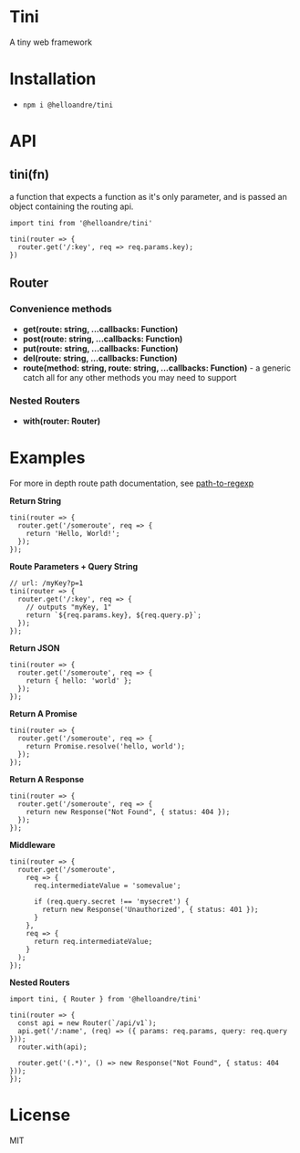 # Tini

A tiny web framework

# Installation

- `npm i @helloandre/tini`

# API

## tini(fn)

a function that expects a function as it's only parameter, and is passed an object containing the routing api.

```
import tini from '@helloandre/tini'

tini(router => {
  router.get('/:key', req => req.params.key);
})
```

## Router

### Convenience methods

- **get(route: string, ...callbacks: Function)**
- **post(route: string, ...callbacks: Function)**
- **put(route: string, ...callbacks: Function)**
- **del(route: string, ...callbacks: Function)**
- **route(method: string, route: string, ...callbacks: Function)** - a generic catch all for any other methods you may need to support

### Nested Routers

- **with(router: Router)**

# Examples

For more in depth route path documentation, see [path-to-regexp](https://github.com/pillarjs/path-to-regexp#readme)

**Return String**

```
tini(router => {
  router.get('/someroute', req => {
    return 'Hello, World!';
  });
});
```

**Route Parameters + Query String**

```
// url: /myKey?p=1
tini(router => {
  router.get('/:key', req => {
    // outputs "myKey, 1"
    return `${req.params.key}, ${req.query.p}`;
  });
});
```

**Return JSON**

```
tini(router => {
  router.get('/someroute', req => {
    return { hello: 'world' };
  });
});
```

**Return A Promise**

```
tini(router => {
  router.get('/someroute', req => {
    return Promise.resolve('hello, world');
  });
});
```

**Return A Response**

```
tini(router => {
  router.get('/someroute', req => {
    return new Response("Not Found", { status: 404 });
  });
});
```

**Middleware**

```
tini(router => {
  router.get('/someroute',
    req => {
      req.intermediateValue = 'somevalue';

      if (req.query.secret !== 'mysecret') {
        return new Response('Unauthorized', { status: 401 });
      }
    },
    req => {
      return req.intermediateValue;
    }
  );
});
```

**Nested Routers**

```
import tini, { Router } from '@helloandre/tini'

tini(router => {
  const api = new Router(`/api/v1`);
  api.get('/:name', (req) => ({ params: req.params, query: req.query }));
  router.with(api);

  router.get('(.*)', () => new Response("Not Found", { status: 404 }));
});
```

# License

MIT
